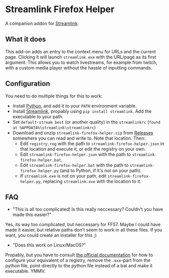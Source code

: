 # Streamlink Firefox Helper

A companion addon for [Streamlink](https://github.com/streamlink/streamlink).

## What it does

This add-on adds an entry to the context menu for URLs and the current page. Clicking it will launch ```streamlink.exe``` with the URL/page as its first argument.
This allows you to watch livestreams, for example from twitch, with a custom media player without the hassle of inputting commands.

## Configuration

You need to do multiple things for this to work:
- Install [Python](https://python.org), and add it to your ```PATH``` environment variable.
- Install [Streamlink](https://github.com/streamlink/streamlink), propably using ```pip install streamlink```. Add the executable to your path.
- Set ```default-stream best``` (or another quality) in the ```streamlinkrc``` (```found at %APPDATA%\streamlink\streamlinkrc```)
- Download and unzip ```streamlink-firefox-helper.zip``` from [Releases](https://github.com/plneappl/streamlink-firefox-helper/releases) somewhere you can read and write to. Note that location. Then:
    + Edit ```registry.reg``` with the path to ```streamlink-firefox-helper.json``` in that location and execute it, or edit the registry on your own.
    + Edit ```streamlink-firefox-helper.json``` with the path to ```streamlink-firefox-helper.bat```.
    + Edit ```streamlink-firefox-helper.bat``` with the path to ```streamlink-firefox-helper.py``` (and to Python, if it's not on your path).
    + If ```streamlink.exe``` is not on your path, edit ```streamlink-firefox-helper.py```, replacing ```streamlink.exe``` with the location to it.

## FAQ

- "This is all too complicated! Is this really neccessary? Couldn't you have made this easier?"

Yes, its way too complicated, but neccessary for FF57. Maybe I could have made it easier, but relative paths don't seem to work in all these files. If you want, you could create an installer for this ;)

- "Does this work on Linux/MacOS?"

Propably, but you have to consult [the official documentation](https://developer.mozilla.org/en-US/Add-ons/WebExtensions/Native_messaging) for how to configure your equivalent of a registry, remove the ```.exe```-part from the python file, point directly to the python file instead of a bat and make it executable. YMMV.
